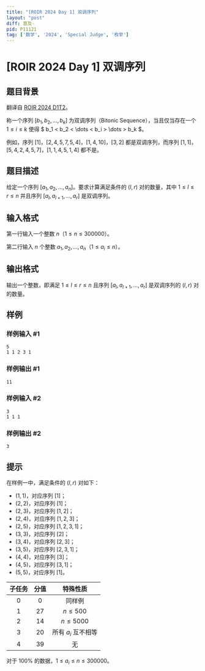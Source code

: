```yaml
---
title: "[ROIR 2024 Day 1] 双调序列"
layout: "post"
diff: 普及-
pid: P11121
tag: ['数学', '2024', 'Special Judge', '枚举']
---
```

# [ROIR 2024 Day 1] 双调序列
## 题目背景

翻译自 [ROIR 2024 D1T2](https://neerc.ifmo.ru/school/archive/2023-2024/ru-olymp-regional-2024-day1.pdf)。

称一个序列 $[b_1, b_2, \dots, b_k]$ 为双调序列（Bitonic Sequence），当且仅当存在一个 $1 \leq i \leq k$ 使得 $ b_1 < b_2 < \dots < b_i > \dots > b_k $。

例如，序列 $[1]$，$[2,4,5,7,5,4]$，$[1, 4, 10]$，$[3, 2]$ 都是双调序列，而序列 $[1, 1]$，$[5,4,2,4,5,7]$，$[1,1,4,5,1,4]$ 都不是。
## 题目描述

给定一个序列 $[a_1, a_2, \dots, a_n]$。要求计算满足条件的 $(l, r)$ 对的数量，其中 $1 \leq l \leq r \leq n$ 并且序列 $[a_l, a_{l+1}, \dots, a_r]$ 是双调序列。
## 输入格式

第一行输入一个整数 $n$（$1 \leq n \leq 300000$）。

第二行输入 $n$ 个整数 $a_1, a_2, \dots, a_n$（$1 \leq a_i \leq n$）。
## 输出格式

输出一个整数，即满足 $1 \leq l \leq r \leq n$ 且序列 $[a_l, a_{l+1}, \dots, a_r]$ 是双调序列的 $(l, r)$ 对的数量。
## 样例

### 样例输入 #1
```
5
1 1 2 3 1
```
### 样例输出 #1
```
11
```
### 样例输入 #2
```
3
1 1 1
```
### 样例输出 #2
```
3
```
## 提示

在样例一中，满足条件的 $(l, r)$ 对如下：
- $(1, 1)$，对应序列 $[1]$；
- $(2, 2)$，对应序列 $[1]$；
- $(2, 3)$，对应序列 $[1, 2]$；
- $(2, 4)$，对应序列 $[1, 2, 3]$；
- $(2, 5)$，对应序列 $[1, 2, 3, 1]$；
- $(3, 3)$，对应序列 $[2]$；
- $(3, 4)$，对应序列 $[2, 3]$；
- $(3, 5)$，对应序列 $[2, 3, 1]$；
- $(4, 4)$，对应序列 $[3]$；
- $(4, 5)$，对应序列 $[3, 1]$；
- $(5, 5)$，对应序列 $[1]$。

| 子任务 | 分值 | 特殊性质 |
| :----------: | :----------: | :----------: |
| $0$ | $0$ | 同样例 |
| $1$ | $27$ | $n\le500$ |
| $2$ | $14$ | $n\le5000$ |
| $3$ | $20$ | 所有 $a_i$ 互不相等 |
| $4$ | $39$ | 无 |

对于 $100\%$ 的数据，$1 \leq a_i \leq n \leq 300000$。
